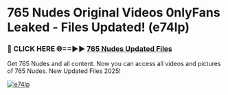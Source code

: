 # 765 Nudes Original Videos 0nlyFans Leaked - Files Updated! (e74lp)

<h3>🔴 CLICK HERE 🌐==►► <a href="https://tinyurl.com/y5r63du9" rel="nofollow">765 Nudes Updated Files</a></h3>

Get 765 Nudes and all content. Now you can access all videos and pictures of 765 Nudes. New Updated Files 2025!

[![e74lp](https://i.imgur.com/UVo9nyh.gif)](https://tinyurl.com/y5r63du9)